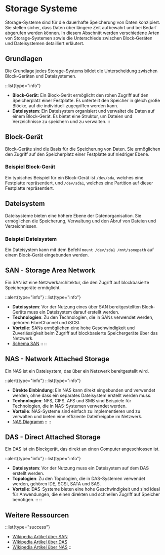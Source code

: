 # Storage Systeme

Storage-Systeme sind für die dauerhafte Speicherung von Daten konzipiert. Sie stellen sicher, dass Daten über längere Zeit aufbewahrt und bei Bedarf abgerufen werden können. In diesem Abschnitt werden verschiedene Arten von Storage-Systemen sowie die Unterschiede zwischen Block-Geräten und Dateisystemen detailliert erläutert.

## Grundlagen

Die Grundlage jedes Storage-Systems bildet die Unterscheidung zwischen Block-Geräten und Dateisystemen.

::list{type="info"}
- **Block-Gerät**: Ein Block-Gerät ermöglicht den rohen Zugriff auf den Speicherplatz einer Festplatte. Es unterteilt den Speicher in gleich große Blöcke, auf die individuell zugegriffen werden kann.
- **Dateisystem**: Ein Dateisystem organisiert und verwaltet die Daten auf einem Block-Gerät. Es bietet eine Struktur, um Dateien und Verzeichnisse zu speichern und zu verwalten.
::

## Block-Gerät

Block-Geräte sind die Basis für die Speicherung von Daten. Sie ermöglichen den Zugriff auf den Speicherplatz einer Festplatte auf niedriger Ebene.

### Beispiel Block-Gerät

Ein typisches Beispiel für ein Block-Gerät ist `/dev/sda`, welches eine Festplatte repräsentiert, und `/dev/sda1`, welches eine Partition auf dieser Festplatte repräsentiert.

## Dateisystem

Dateisysteme bieten eine höhere Ebene der Datenorganisation. Sie ermöglichen die Speicherung, Verwaltung und den Abruf von Dateien und Verzeichnissen.

### Beispiel Dateisystem

Ein Dateisystem kann mit dem Befehl `mount /dev/sda1 /mnt/somepath` auf einem Block-Gerät eingebunden werden.

## SAN - Storage Area Network

Ein SAN ist eine Netzwerkarchitektur, die den Zugriff auf blockbasierte Speichergeräte ermöglicht.

::alert{type="info"}
::list{type="info"}
- **Dateisystem**: Vor der Nutzung eines über SAN bereitgestellten Block-Geräts muss ein Dateisystem darauf erstellt werden.
- **Technologien**: Zu den Technologien, die in SANs verwendet werden, gehören FibreChannel und iSCSI.
- **Vorteile**: SANs ermöglichen eine hohe Geschwindigkeit und Zuverlässigkeit beim Zugriff auf blockbasierte Speichergeräte über das Netzwerk.
- [Schema SAN](https://commons.wikimedia.org/wiki/File:Schema_SAN_german_V2.png)
::
::

## NAS - Network Attached Storage

Ein NAS ist ein Dateisystem, das über ein Netzwerk bereitgestellt wird.

::alert{type="info"}
::list{type="info"}
- **Direkte Einbindung**: Ein NAS kann direkt eingebunden und verwendet werden, ohne dass ein separates Dateisystem erstellt werden muss.
- **Technologien**: NFS, CIFS, AFS und SMB sind Beispiele für Technologien, die in NAS-Systemen verwendet werden.
- **Vorteile**: NAS-Systeme sind einfach zu implementieren und zu verwalten und bieten eine effiziente Dateifreigabe im Netzwerk.
- [NAS Diagramm](https://commons.wikimedia.org/wiki/File:NAS.png)
::
::

## DAS - Direct Attached Storage

Ein DAS ist ein Blockgerät, das direkt an einen Computer angeschlossen ist.

::alert{type="info"}
::list{type="info"}
- **Dateisystem**: Vor der Nutzung muss ein Dateisystem auf dem DAS erstellt werden.
- **Topologien**: Zu den Topologien, die in DAS-Systemen verwendet werden, gehören IDE, SCSI, SATA und SAS.
- **Vorteile**: DAS-Systeme bieten eine hohe Geschwindigkeit und sind ideal für Anwendungen, die einen direkten und schnellen Zugriff auf Speicher benötigen.
::
::

## Weitere Ressourcen

::list{type="success"}
- [Wikipedia Artikel über SAN](https://de.wikipedia.org/wiki/Storage_Area_Network)
- [Wikipedia Artikel über DAS](https://de.wikipedia.org/wiki/Direct_Attached_Storage)
- [Wikipedia Artikel über NAS](https://de.wikipedia.org/wiki/Network_Attached_Storage)
::
